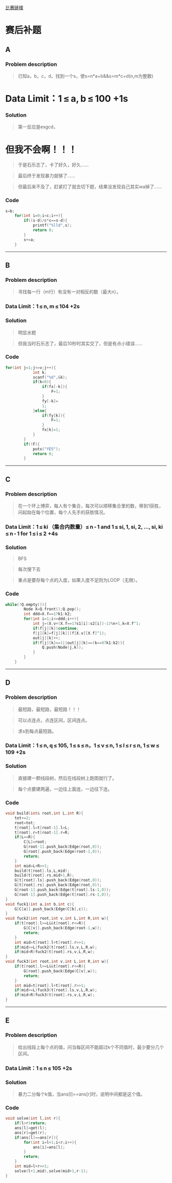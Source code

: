 [比赛链接](https://cn.vjudge.net/contest/168561)

# 赛后补题

## A
### Problem description

> 已知a，b，c，d，找到一个s，使s=n\*a+b&&s=m\*c+d(n,m为整数)

# Data Limit：1 ≤ a, b ≤ 100  +1s

### Solution

>第一反应是exgcd， 

# 但我不会啊！！！

>于是石乐志了，卡了好久，好久……

>最后终于发现暴力就够了……

>但最后来不及了，赶紧打了就去切下题，结果没发现自己其实wa掉了……

### Code
```cpp
s=b;
	for(int i=0;i<c;i++){
		if((s-d)/c*c==s-d){
			printf("%lld",s);
			return 0;
		}
		s+=a;
	}
```
*****


## B
### Problem description

> 寻找每一行（m行）有没有一对相反的数（最大n）。

### Data Limit：1 ≤ n, m ≤ 104  +2s

### Solution

> 明显水题

>但我当时石乐志了，最后10秒时其实交了，但是有点小错误……

### Code
```cpp
for(int j=1;j<=v;j++){
			int k;
			scanf("%d",&k);
			if(k<0){
				if(fx[-k]){
					F=1;
				}
				fy[-k]=
				1;
			}else{
				if(fy[k]){
					F=1;
				}
				fx[k]=1;
			}
		}
		if(!F){
			puts("YES");
			return 0;
		}
```
*****

## C
### Problem description

> 在一个环上博弈，每人有个集合，每次可以顺移集合里的数，移到1获胜，问起始在每个位置，每个人先手的获胜情况。

### Data Limit：1 ≤ ki （集合内数量）≤ n - 1 and 1 ≤ si, 1, si, 2, ..., si, ki ≤ n - 1 for 1 ≤ i ≤ 2  +4s

### Solution

> BFS

>每次搜下去

>重点是要存每个点的入度，如果入度不足则为LOOP（无限）。

### Code
```cpp
while(!Q.empty()){
		Node X=Q.front();Q.pop();
		int ddd=X.f==1?k1:k2;
		for(int i=1;i<=ddd;i++){
			int j=(X.v+(X.f==1?s1[i]:s2[i])-1)%n+1,k=X.f^1;
			if(f[j][k])continue;
			f[j][k]=f[j][k]|(f[X.v][X.f]^1);
			out[j][k]++;
			if(f[j][k]==1||out[j][k]==(k==0?k1:k2)){
				Q.push(Node(j,k));
			}
		}
	}
```
*****

## D
### Problem description

>最短路，最短路，最短路！！！

>可以点连点，点连区间，区间连点。

>求s到每点最短路。

### Data Limit：1 ≤ n, q ≤ 105, 1 ≤ s ≤ n，1 ≤ v ≤ n, 1 ≤ l ≤ r ≤ n, 1 ≤ w ≤ 109  +2s

### Solution

>直接建一颗线段树，然后在线段树上跑图就行了。

>每个点要建两遍，一边往上面连，一边往下连。

### Code
```cpp
void build(int& root,int L,int R){
	tot+=2;
	root=tot;
	t[root].l=t[root-1].l=L;
	t[root].r=t[root-1].r=R;
	if(L==R){
		C[L]=root;
		G[root-1].push_back(Edge(root,0));
		G[root].push_back(Edge(root-1,0));
		return;
	}
	int mid=L+R>>1;
	build(t[root].ls,L,mid);
	build(t[root].rs,mid+1,R);
	G[t[root].ls].push_back(Edge(root,0));
	G[t[root].rs].push_back(Edge(root,0));
	G[root-1].push_back(Edge(t[root].ls-1,0));
	G[root-1].push_back(Edge(t[root].rs-1,0));
}
void fuck1(int a,int b,int c){
	G[C[a]].push_back(Edge(C[b],c));
}
void fuck2(int root,int v,int L,int R,int w){
	if(t[root].l>=L&&t[root].r<=R){
		G[C[v]].push_back(Edge(root-1,w));
		return;
	}
	int mid=t[root].l+t[root].r>>1;
	if(mid>=L)fuck2(t[root].ls,v,L,R,w);
	if(mid<R)fuck2(t[root].rs,v,L,R,w);
}
void fuck3(int root,int v,int L,int R,int w){
	if(t[root].l>=L&&t[root].r<=R){
		G[root].push_back(Edge(C[v],w));
		return;
	}
	int mid=t[root].l+t[root].r>>1;
	if(mid>=L)fuck3(t[root].ls,v,L,R,w);
	if(mid<R)fuck3(t[root].rs,v,L,R,w);
}
```
*****

## E
### Problem description

> 给出线段上每个点的值，问当每区间不能超过k个不同值时，最少要分几个区间。

### Data Limit：1 ≤ n ≤ 105 +2s

### Solution

>暴力二分每个k值，当ans[l]==ans[r]时，说明中间都是这个值。

### Code
```cpp
void solve(int l,int r){
	if(l>r)return;
	ans[l]=get(l);
	ans[r]=get(r);
	if(ans[l]==ans[r]){
		for(int i=l+1;i<r;i++){
			ans[i]=ans[l];
		}
		return;
	}
	int mid=l+r>>1;
	solve(l+1,mid),solve(mid+1,r-1);
}
```
